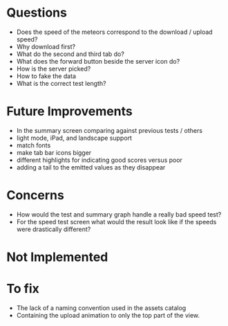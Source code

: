 # Questions

- Does the speed of the meteors correspond to the download / upload speed?
- Why download first?
- What do the second and third tab do?
- What does the forward button beside the server icon do?
- How is the server picked?
- How to fake the data
- What is the correct test length?

# Future Improvements

- In the summary screen comparing against previous tests / others
- light mode, iPad, and landscape support
- match fonts
- make tab bar icons bigger
- different highlights for indicating good scores versus poor
- adding a tail to the emitted values as they disappear

# Concerns

- How would the test and summary graph handle a really bad speed test?
- For the speed test screen what would the result look like if the speeds were drastically different?

# Not Implemented

# To fix

- The lack of a naming convention used in the assets catalog
- Containing the upload animation to only the top part of the view.
